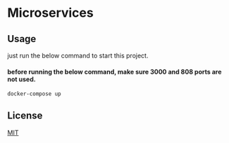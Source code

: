 # Microservices

## Usage
just run the below command to start this project.
#### before running the below command, make sure 3000 and 808 ports are not used.

```bash
docker-compose up
```

## License
[MIT](https://choosealicense.com/licenses/mit/)